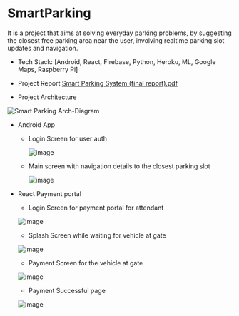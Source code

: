 # SmartParking
It is a project that aims at solving everyday parking problems, by suggesting the closest free parking area near the user, involving realtime parking slot updates and navigation.

* Tech Stack: [Android, React, Firebase, Python, Heroku, ML, Google Maps, Raspberry Pi]

* Project Report
 [Smart Parking System (final report).pdf](https://github.com/NandaNxD/SmartParking/files/11182701/Smart.Parking.System.final.report.pdf)


* Project Architecture 

![Smart Parking Arch-Diagram](https://user-images.githubusercontent.com/65838540/230707332-7885b7f3-a3e6-49b1-b5cf-8efa1eb7a6c0.jpg)

* Android App
  * Login Screen for user auth
  
    ![image](https://user-images.githubusercontent.com/65838540/230707578-ce6f1fac-cbc9-4560-85c5-132181c6fe37.png)
    
  * Main screen with navigation details to the closest parking slot

    ![image](https://user-images.githubusercontent.com/65838540/230707595-ad7999fa-cd1b-4087-a6a5-ebce18df1a8d.png)



* React Payment portal
  * Login Screen for payment portal for attendant
  
  ![image](https://user-images.githubusercontent.com/65838540/230708053-14844f14-9e44-4788-beb9-d42aa8f1144e.png)

  
  * Splash Screen while waiting for vehicle at gate

  ![image](https://user-images.githubusercontent.com/65838540/230708067-715e3959-769e-408d-8805-db3e2e064bcb.png)


  * Payment Screen for the vehicle at gate
  
  ![image](https://user-images.githubusercontent.com/65838540/230708081-e2e35ea7-d43d-4330-96cc-0d68988eb3c6.png)
  
  
  * Payment Successful page

   ![image](https://user-images.githubusercontent.com/65838540/230708104-8ada68e0-71c3-4138-8f1f-7ba18f2333db.png)





